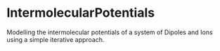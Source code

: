 # IntermolecularPotentials
Modelling the intermolecular potentials of a system of Dipoles and Ions using a simple iterative approach. 
